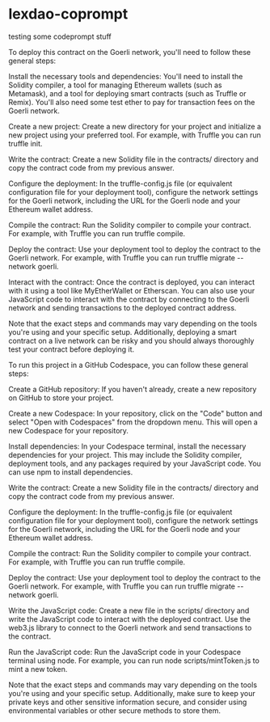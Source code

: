 # lexdao-coprompt
testing some codeprompt stuff


To deploy this contract on the Goerli network, you'll need to follow these general steps:

Install the necessary tools and dependencies: You'll need to install the Solidity compiler, a tool for managing Ethereum wallets (such as Metamask), and a tool for deploying smart contracts (such as Truffle or Remix). You'll also need some test ether to pay for transaction fees on the Goerli network.

Create a new project: Create a new directory for your project and initialize a new project using your preferred tool. For example, with Truffle you can run truffle init.

Write the contract: Create a new Solidity file in the contracts/ directory and copy the contract code from my previous answer.

Configure the deployment: In the truffle-config.js file (or equivalent configuration file for your deployment tool), configure the network settings for the Goerli network, including the URL for the Goerli node and your Ethereum wallet address.

Compile the contract: Run the Solidity compiler to compile your contract. For example, with Truffle you can run truffle compile.

Deploy the contract: Use your deployment tool to deploy the contract to the Goerli network. For example, with Truffle you can run truffle migrate --network goerli.

Interact with the contract: Once the contract is deployed, you can interact with it using a tool like MyEtherWallet or Etherscan. You can also use your JavaScript code to interact with the contract by connecting to the Goerli network and sending transactions to the deployed contract address.

Note that the exact steps and commands may vary depending on the tools you're using and your specific setup. Additionally, deploying a smart contract on a live network can be risky and you should always thoroughly test your contract before deploying it.


To run this project in a GitHub Codespace, you can follow these general steps:

Create a GitHub repository: If you haven't already, create a new repository on GitHub to store your project.

Create a new Codespace: In your repository, click on the "Code" button and select "Open with Codespaces" from the dropdown menu. This will open a new Codespace for your repository.

Install dependencies: In your Codespace terminal, install the necessary dependencies for your project. This may include the Solidity compiler, deployment tools, and any packages required by your JavaScript code. You can use npm to install dependencies.

Write the contract: Create a new Solidity file in the contracts/ directory and copy the contract code from my previous answer.

Configure the deployment: In the truffle-config.js file (or equivalent configuration file for your deployment tool), configure the network settings for the Goerli network, including the URL for the Goerli node and your Ethereum wallet address.

Compile the contract: Run the Solidity compiler to compile your contract. For example, with Truffle you can run truffle compile.

Deploy the contract: Use your deployment tool to deploy the contract to the Goerli network. For example, with Truffle you can run truffle migrate --network goerli.

Write the JavaScript code: Create a new file in the scripts/ directory and write the JavaScript code to interact with the deployed contract. Use the web3.js library to connect to the Goerli network and send transactions to the contract.

Run the JavaScript code: Run the JavaScript code in your Codespace terminal using node. For example, you can run node scripts/mintToken.js to mint a new token.

Note that the exact steps and commands may vary depending on the tools you're using and your specific setup. Additionally, make sure to keep your private keys and other sensitive information secure, and consider using environmental variables or other secure methods to store them.
